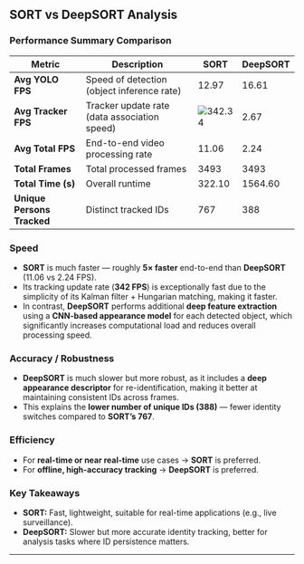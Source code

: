 ## SORT vs DeepSORT Analysis

### Performance Summary Comparison

| **Metric** | **Description** | **SORT** | **DeepSORT** |
|-------------|----------------|-----------|---------------|
| **Avg YOLO FPS** | Speed of detection (object inference rate) | 12.97 | 16.61 |
| **Avg Tracker FPS** | Tracker update rate (data association speed) | ![342.34](https://img.shields.io/badge/-342.34-yellow) | 2.67 |
| **Avg Total FPS** | End-to-end video processing rate | 11.06 | 2.24 |
| **Total Frames** | Total processed frames | 3493 | 3493 |
| **Total Time (s)** | Overall runtime | 322.10 | 1564.60 |
| **Unique Persons Tracked** | Distinct tracked IDs | 767 | 388 |

### Speed
- **SORT** is much faster — roughly **5× faster** end-to-end than **DeepSORT** (11.06 vs 2.24 FPS).
- Its tracking update rate (**342 FPS**) is exceptionally fast due to the simplicity of its Kalman filter + Hungarian matching, making it faster.
- In contrast, **DeepSORT** performs additional **deep feature extraction** using a **CNN-based appearance model** for each detected object, which significantly increases computational load and reduces overall processing speed.

### Accuracy / Robustness
- **DeepSORT** is much slower but more robust, as it includes a **deep appearance descriptor** for re-identification, making it better at maintaining consistent IDs across frames.
- This explains the **lower number of unique IDs (388)** — fewer identity switches compared to **SORT’s 767**.

### Efficiency
- For **real-time or near real-time** use cases → **SORT** is preferred.
- For **offline, high-accuracy tracking** → **DeepSORT** is preferred.

### Key Takeaways
- **SORT:** Fast, lightweight, suitable for real-time applications (e.g., live surveillance).  
- **DeepSORT:** Slower but more accurate identity tracking, better for analysis tasks where ID persistence matters.
---